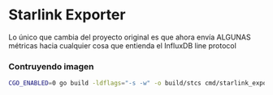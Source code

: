 # Starlink Exporter

Lo único que cambia del proyecto original es que ahora envía ALGUNAS métricas hacia cualquier cosa que entienda el InfluxDB line protocol 

### Contruyendo imagen
```bash
CGO_ENABLED=0 go build -ldflags="-s -w" -o build/stcs cmd/starlink_exporter/main.go
```
